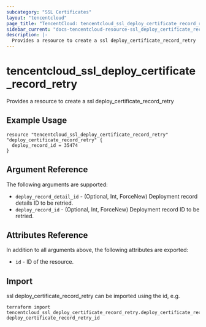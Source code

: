 ```yaml
---
subcategory: "SSL Certificates"
layout: "tencentcloud"
page_title: "TencentCloud: tencentcloud_ssl_deploy_certificate_record_retry"
sidebar_current: "docs-tencentcloud-resource-ssl_deploy_certificate_record_retry"
description: |-
  Provides a resource to create a ssl deploy_certificate_record_retry
---
```


# tencentcloud_ssl_deploy_certificate_record_retry

Provides a resource to create a ssl deploy_certificate_record_retry

## Example Usage

```hcl
resource "tencentcloud_ssl_deploy_certificate_record_retry" "deploy_certificate_record_retry" {
  deploy_record_id = 35474
}
```

## Argument Reference

The following arguments are supported:

* `deploy_record_detail_id` - (Optional, Int, ForceNew) Deployment record details ID to be retried.
* `deploy_record_id` - (Optional, Int, ForceNew) Deployment record ID to be retried.

## Attributes Reference

In addition to all arguments above, the following attributes are exported:

* `id` - ID of the resource.



## Import

ssl deploy_certificate_record_retry can be imported using the id, e.g.

```
terraform import tencentcloud_ssl_deploy_certificate_record_retry.deploy_certificate_record_retry deploy_certificate_record_retry_id
```

